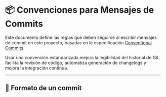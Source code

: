# 📦 Convenciones para Mensajes de Commits

Este documento define las reglas que deben seguirse al escribir mensajes de commit en este proyecto, basadas en la especificación [Conventional Commits](https://www.conventionalcommits.org/).

Usar una convención estandarizada mejora la legibilidad del historial de Git, facilita la revisión de código, automatiza generación de changelogs y mejora la integración continua.

---

## 📝 Formato de un commit

